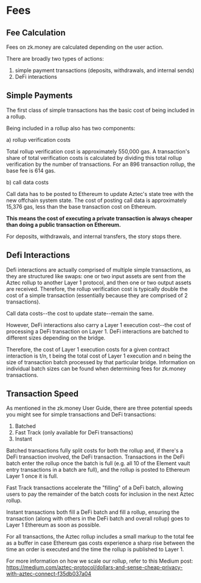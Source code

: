 # Fees

## Fee Calculation

Fees on zk.money are calculated depending on the user action.

There are broadly two types of actions:

1) simple payment transactions (deposits, withdrawals, and internal sends)
2) DeFi interactions

## Simple Payments

The first class of simple transactions has the basic cost of being included in a rollup.

Being included in a rollup also has two components:

a) rollup verification costs

Total rollup verification cost is approximately 550,000 gas. A transaction's share of total verification costs is calculated by dividing this total rollup verification by the number of transactions. For an 896 transaction rollup, the base fee is 614 gas.

b) call data costs

Call data has to be posted to Ethereum to update Aztec's state tree with the new offchain system state. The cost of posting call data is approximately 15,376 gas, less than the base transaction cost on Ethereum.

**This means the cost of executing a private transaction is always cheaper than doing a public transaction on Ethereum.**

For deposits, withdrawals, and internal transfers, the story stops there.

## Defi Interactions

Defi interactions are actually comprised of multiple simple transactions, as they are structured like swaps: one or two input assets are sent from the Aztec rollup to another Layer 1 protocol, and then one or two output assets are received. Therefore, the rollup verification cost is typically double the cost of a simple transaction (essentially because they are comprised of 2 transactions).

Call data costs--the cost to update state--remain the same.

However, DeFi interactions also carry a Layer 1 execution cost--the cost of processing a DeFi transaction on Layer 1. DeFi interactions are batched to different sizes depending on the bridge.

Therefore, the cost of Layer 1 execution costs for a given contract interaction is t/n, t being the total cost of Layer 1 execution and n being the size of transaction batch processed by that particular bridge. Information on individual batch sizes can be found when determining fees for zk.money transactions.


## Transaction Speed

As mentioned in the zk.money User Guide, there are three potential speeds you might see for simple transactions and DeFi transactions:

1) Batched
2) Fast Track (only available for DeFi transactions)
3) Instant

Batched transactions fully split costs for both the rollup and, if there's a DeFi transaction involved, the DeFi transaction. Transactions in the DeFi batch enter the rollup once the batch is full (e.g. all 10 of the Element vault entry transactions in a batch are full), and the rollup is posted to Ethereum Layer 1 once it is full.

Fast Track transactions accelerate the "filling" of a DeFi batch, allowing users to pay the remainder of the batch costs for inclusion in the next Aztec rollup.

Instant transactions both fill a DeFi batch and fill a rollup, ensuring the transaction (along with others in the DeFi batch and overall rollup) goes to Layer 1 Ethereum as soon as possible.

For all transactions, the Aztec rollup includes a small markup to the total fee as a buffer in case Ethereum gas costs experience a sharp rise between the time an order is executed and the time the rollup is published to Layer 1.

For more information on how we scale our rollup, refer to this Medium post: https://medium.com/aztec-protocol/dollars-and-sense-cheap-privacy-with-aztec-connect-f35db037a04

